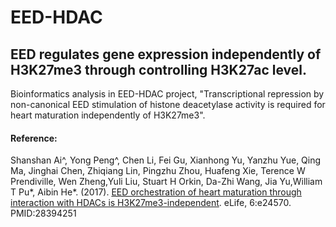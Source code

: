 # EED-HDAC
## EED regulates gene expression independently of H3K27me3 through controlling H3K27ac level.      
Bioinformatics analysis in EED-HDAC project, "Transcriptional repression by non-canonical EED stimulation of histone deacetylase activity is required for heart maturation independently of H3K27me3".                        
#### Reference:                                           
Shanshan Ai^, Yong Peng^, Chen Li, Fei Gu, Xianhong Yu, Yanzhu Yue, Qing Ma, Jinghai Chen, Zhiqiang Lin, Pingzhu Zhou, Huafeng Xie, Terence W Prendiville, Wen Zheng,Yuli Liu, Stuart H Orkin, Da-Zhi Wang, Jia Yu,William T Pu*, Aibin He*. (2017). [EED orchestration of heart maturation through interaction with HDACs is H3K27me3-independent](https://www.ncbi.nlm.nih.gov/pmc/articles/PMC5400508/). eLife, 6:e24570. PMID:28394251 

